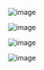 ![image](https://github.com/web-god/diwali-2023/assets/132649294/cc4ae2cd-8c99-4149-bc7f-d77a0253f9fc)

![image](https://github.com/web-god/diwali-2023/assets/132649294/27a19ee9-6a40-4c83-a13e-011082fc8005)

![image](https://github.com/web-god/diwali-2023/assets/132649294/4780cfba-03b9-457f-bcd8-7d272d92d0f3)

![image](https://github.com/web-god/diwali-2023/assets/132649294/26fbe677-1756-400c-9a04-7394eee75a76)



